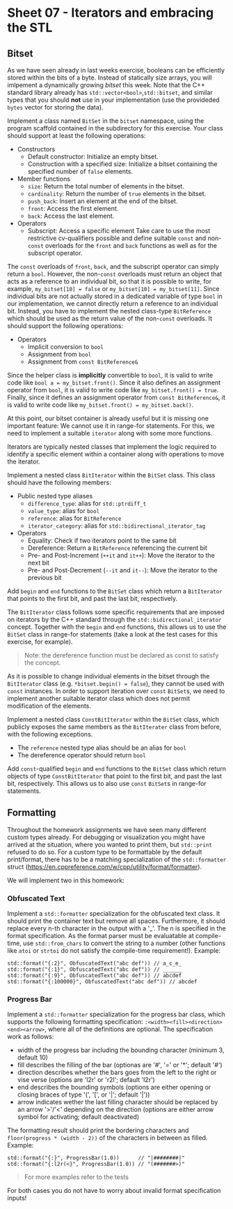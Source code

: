 # Sheet 07 - Iterators and embracing the STL

## Bitset

As we have seen already in last weeks exercise, booleans can be efficiently stored within the bits of a byte. Instead of statically size arrays, you will imlpement a dynamically growing _bitset_ this week.
Note that the C++ standard library already has `std::vector<bool>`,`std::bitset`, and similar types that you should __not__ use in your implementation (use the provideded `bytes` vector for storing the data).

Implement a class named `BitSet` in the `bitset` namespace, using the program scaffold contained in the subdirectory for this exercise. Your class should support at least the following operations:
- Constructors
    + Default constructor: Initialize an empty bitset.
    + Construction with a specified size: Initialize a bitset containing the specified number of `false` elements.
- Member functions
    + `size`: Return the total number of elements in the bitset.
    + `cardinality`: Return the number of `true` elements in the bitset.
    + `push_back`: Insert an element at the end of the bitset.
    + `front`: Access the first element.
    + `back`: Access the last element.
- Operators
    + Subscript: Access a specific element
Take care to use the most restrictive cv-qualifiers possible and define suitable `const` and non-`const` overloads for the `front` and `back` functions as well as for the subscript operator. 

The `const` overloads of `front`, `back`, and the subscript operator can simply return a `bool`. 
However, the non-`const` overloads must return an object that acts as a reference to an individual bit, so that it is possible to write, for example, `my_bitset[10] = false` or `my_bitset[10] = my_bitset[11]`. 
Since individual bits are not actually stored in a dedicated variable of type `bool` in our implementation, we cannot directly return a reference to an individual bit. 
Instead, you have to implement the nested class-type `BitReference` which should be used as the return value of the non-`const` overloads.
It should support the following operations:
+ Operators
    - Implicit conversion to `bool`
    - Assignment from `bool`
    - Assignment from `const BitReference&`

Since the helper class is __implicitly__ convertible to `bool`, it is valid to write code like `bool a = my_bitset.front()`. 
Since it also defines an assignment operator from `bool`, it is valid to write code like `my_bitset.front() = true`. 
Finally, since it defines an assignment operator from `const BitReference&`, it is valid to write code like `my_bitset.front() = my_bitset.back()`.

At this point, our bitset container is already useful but it is missing one important feature: We cannot use it in range-for statements. 
For this, we need to implement a suitable `iterator` along with some more functions.

Iterators are typically nested classes that implement the logic required to identify a specific element within a container along with operations to move the iterator. 

Implement a nested class `BitIterator` within the `BitSet` class. This class should have the following members:
- Public nested type aliases
    + `difference_type`: alias for `std::ptrdiff_t`
    + `value_type`: alias for `bool`
    + `reference`: alias for `BitReference`
    + `iterator_category`: alias for `std::bidirectional_iterator_tag`
- Operators
    + Equality: Check if two iterators point to the same bit
    + Dereference: Return a `BitReference` referencing the current bit
    + Pre- and Post-Increment (`++it` and `it++`): Move the iterator to the next bit
    + Pre- and Post-Decrement (`--it` and `it--`): Move the iterator to the previous bit

Add `begin` and `end` functions to the `BitSet` class which return a `BitIterator` that points to the first bit, and past the last bit, respectively.

The `BitIterator` class follows some specific requirements that are imposed on iterators by the C++ standard through the `std::bidirectional_iterator` concept.
Together with the `begin` and `end` functions, this allows us to use the `BitSet` class in range-for statements (take a look at the test cases for this exercise, for example).
> Note: the dereference function must be declared as const to satisfy the concept.

As it is possible to change individual elements in the bitset through the `BitIterator` class (e.g. `*bitset.begin() = false`), they cannot be used with `const` instances.
In order to support iteration over `const` `BitSet`s, we need to implement another suitable iterator class which does not permit modification of the elements.

Implement a nested class `ConstBitIterator` within the `BitSet` class, which publicly exposes the same members as the `BitIterater` class from before, with the following exceptions.
- The `reference` nested type alias should be an alias for `bool`
- The dereference operator should return `bool`

Add `const`-qualified `begin` and `end` functions to the `BitSet` class which return objects of type `ConstBitIterator` that point to the first bit, and past the last bit, respectively.
This allows us to also use `const` `BitSet`s in range-for statements.

## Formatting

Throughout the homework assignments we have seen many different custom types already.
For debugging or visualization you might have arrived at the situation, where you wanted to print them, but `std::print` refused to do so.
For a custom type to be formattable by the default print/format, there has to be a matching specialization of the `std::formatter` struct (https://en.cppreference.com/w/cpp/utility/format/formatter).

We will implement two in this homework:

### Obfuscated Text
Implement a `std::formatter` specialization for the obfuscated text class. It should print the container text but remove all spaces. 
Furthermore, it should replace every n-th character in the output with a '_'. The n is specified in the format specification.
As the format parser must be evaluatable at compile-time, use `std::from_chars` to convert the string to a number (other functions like `atoi` or `strtoi` do not satisfy the compile-time requirement!).
Example:
```
std::format("{:2}", ObfuscatedText("abc def")) // a_c_e_
std::format("{:1}", ObfuscatedText("abc def")) // ______
std::format("{:9}", ObfuscatedText("abc def")) // abcdef
std::format("{:100000}", ObfuscatedText("abc def")) // abcdef
```

### Progress Bar
Implement a `std::formatter` specialization for the progress bar class, which supports the following formatting specification:
`:<width><fill><direction><end><arrow>`, where all of the definitions are optional. The specification work as follows:
 - width of the progress bar including the bounding character (minimum 3, default 10)
 - fill describes the filling of the bar (optionas are '#', '=' or '*'; default '#')
 - direction describes whether the bars goes from the left to the right or vise verse (options are 'l2r' or 'r2l'; default 'l2r')
 - end describes the bounding symbols (options are either opening or closing braces of type '(', '[', or '|'; default '|'))
 - arrow indicates wether the last filling character should be replaced by an arrow '>'/'<' depending on the direction (options are either arrow symbol for activating; default deactivated)

The formatting result should print the bordering characters and `floor(progress * (width - 2))` of the characters in between as filled.
Example:
```
std::format("{:}", ProgressBar(1.0))      // "|########|"
std::format("{:l2r(<}", ProgressBar(1.0)) // "(#######>)"
```
> For more examples refer to the tests

For both cases you do not have to worry about invalid format specification inputs!
